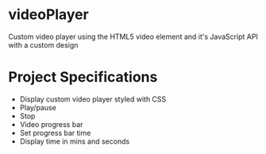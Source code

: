 # videoPlayer

Custom video player using the HTML5 video element and it's JavaScript API with a custom design

# Project Specifications

* Display custom video player styled with CSS
* Play/pause
* Stop
* Video progress bar
* Set progress bar time
* Display time in mins and seconds
